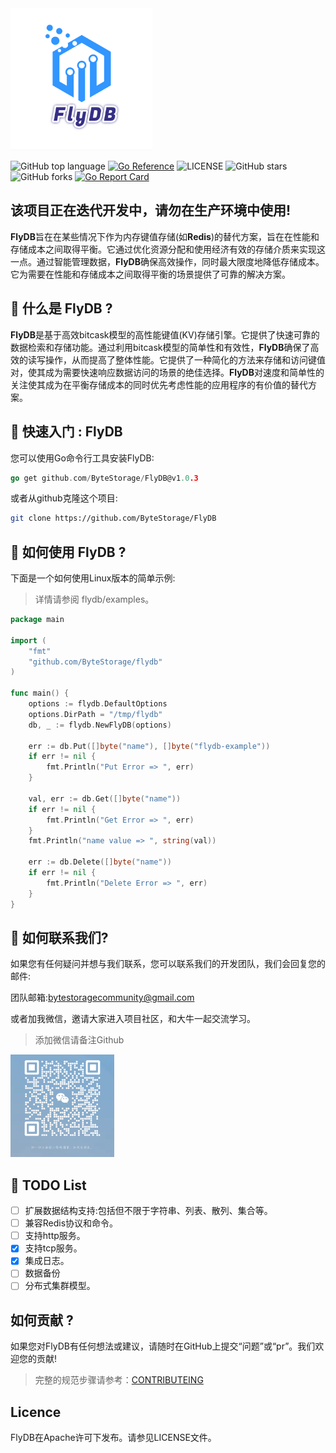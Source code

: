 

<img src="./assets/FlyDB-logo.png" alt="FlyDB-logo" style="width: 45%;" />

![GitHub top language](https://img.shields.io/github/languages/top/ByteStorage/flydb)   [![Go Reference](https://pkg.go.dev/badge/github.com/ByteStorage/flydb)](https://pkg.go.dev/github.com/ByteStorage/flydb)   ![LICENSE](https://img.shields.io/github/license/ByteStorage/flydb)   ![GitHub stars](https://img.shields.io/github/stars/ByteStorage/flydb)   ![GitHub forks](https://img.shields.io/github/forks/ByteStorage/flydb)   [![Go Report Card](https://goreportcard.com/badge/github.com/qishenonly/flydb)](https://goreportcard.com/report/github.com/qishenonly/flydb)

## 该项目正在迭代开发中，请勿在生产环境中使用!

**FlyDB**旨在在某些情况下作为内存键值存储(如**Redis**)的替代方案，旨在在性能和存储成本之间取得平衡。它通过优化资源分配和使用经济有效的存储介质来实现这一点。通过智能管理数据，**FlyDB**确保高效操作，同时最大限度地降低存储成本。它为需要在性能和存储成本之间取得平衡的场景提供了可靠的解决方案。

## 👋 什么是 FlyDB ?

**FlyDB**是基于高效bitcask模型的高性能键值(KV)存储引擎。它提供了快速可靠的数据检索和存储功能。通过利用bitcask模型的简单性和有效性，**FlyDB**确保了高效的读写操作，从而提高了整体性能。它提供了一种简化的方法来存储和访问键值对，使其成为需要快速响应数据访问的场景的绝佳选择。**FlyDB**对速度和简单性的关注使其成为在平衡存储成本的同时优先考虑性能的应用程序的有价值的替代方案。

## 🏁  快速入门 : FlyDB

您可以使用Go命令行工具安装FlyDB:

```GO
go get github.com/ByteStorage/FlyDB@v1.0.3
```

或者从github克隆这个项目:

```bash
git clone https://github.com/ByteStorage/FlyDB
```

## 🚀 如何使用 FlyDB ?

下面是一个如何使用Linux版本的简单示例:

> 详情请参阅 flydb/examples。

```go
package main

import (
	"fmt"
	"github.com/ByteStorage/flydb"
)

func main() {
    options := flydb.DefaultOptions
	options.DirPath = "/tmp/flydb"
	db, _ := flydb.NewFlyDB(options)

    err := db.Put([]byte("name"), []byte("flydb-example"))
    if err != nil {
        fmt.Println("Put Error => ", err)
    }

	val, err := db.Get([]byte("name"))
	if err != nil {
		fmt.Println("Get Error => ", err)
	}
    fmt.Println("name value => ", string(val))
    
    err := db.Delete([]byte("name"))
    if err != nil {
        fmt.Println("Delete Error => ", err)
    }
}
```

## 🔮 如何联系我们?

如果您有任何疑问并想与我们联系，您可以联系我们的开发团队，我们会回复您的邮件:

团队邮箱:bytestoragecommunity@gmail.com

或者加我微信，邀请大家进入项目社区，和大牛一起交流学习。

> 添加微信请备注Github

<img src="./assets/vx.png" alt="vx" style="width: 33%;"  />

## 📜 TODO List

- [ ] 扩展数据结构支持:包括但不限于字符串、列表、散列、集合等。
- [ ] 兼容Redis协议和命令。
- [ ] 支持http服务。
- [x] 支持tcp服务。
- [x] 集成日志。
- [ ] 数据备份
- [ ] 分布式集群模型。

## 如何贡献 ?

如果您对FlyDB有任何想法或建议，请随时在GitHub上提交“问题”或“pr”。我们欢迎您的贡献!

> 完整的规范步骤请参考：[CONTRIBUTEING](https://github.com/ByteStorage/flydb/blob/master/CONTRIBUTING.md)

## Licence

FlyDB在Apache许可下发布。请参见LICENSE文件。
